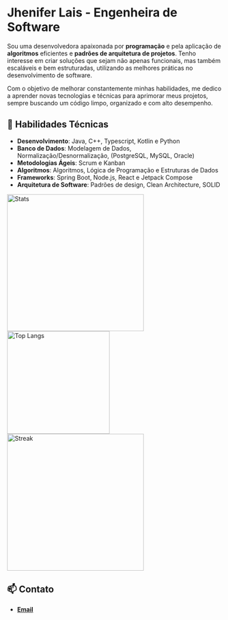 # Jhenifer Lais - Engenheira de Software

Sou uma desenvolvedora apaixonada por **programação** e pela aplicação de **algoritmos** eficientes e **padrões de arquitetura de projetos**. Tenho interesse em criar soluções que sejam não apenas funcionais, mas também escaláveis e bem estruturadas, utilizando as melhores práticas no desenvolvimento de software. 

Com o objetivo de melhorar constantemente minhas habilidades, me dedico a aprender novas tecnologias e técnicas para aprimorar meus projetos, sempre buscando um código limpo, organizado e com alto desempenho.

## 🚀 Habilidades Técnicas

- **Desenvolvimento**: Java, C++, Typescript, Kotlin e Python
- **Banco de Dados**: Modelagem de Dados, Normalização/Desnormalização, (PostgreSQL, MySQL, Oracle)
- **Metodologias Ágeis**: Scrum e Kanban
- **Algoritmos**: Algoritmos, Lógica de Programação e Estruturas de Dados
- **Frameworks**: Spring Boot, Node.js, React e Jetpack Compose
- **Arquitetura de Software**: Padrões de design, Clean Architecture, SOLID
 
<p float="left">
  <img
    src="https://github-readme-stats-beryl-phi-17.vercel.app/api?username=JheniferLais&theme=transparent&show_icons=true&hide_border=false&count_private=true&text_color=D4D4D4&icon_color=7F52FF&title_color=7F52FF"
    alt="Stats"
    width="320"
    style="margin-right:12px;"
  />
  <img
    src="https://github-readme-stats-beryl-phi-17.vercel.app/api/top-langs/?username=JheniferLais&theme=transparent&show_icons=true&hide_border=false&layout=compact&count_private=true&text_color=D4D4D4&icon_color=7F52FF&title_color=7F52FF"
    alt="Top Langs"
    width="240"
    style="margin-right:12px;"
  />
  <img
    src="https://git-hub-streak-stats.vercel.app/?user=JheniferLais&theme=transparent&hide_border=true&background=00000000&stroke=7F52FF&ring=D4D4D4&fire=7F52FF&currStreakNum=7F52FF&currStreakLabel=7F52FF&sideNums=D4D4D4&sideLabels=D4D4D4&dates=D4D4D4"
    alt="Streak"
    width="320"
  />
  
</p>



## 📫 Contato

- **[Email](mailto:jheniferlais3@email.com)**
